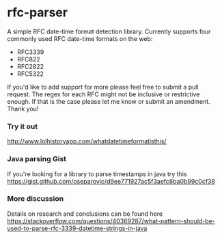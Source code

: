 # rfc-parser

A simple RFC date-time format detection library. Currently supports four commonly used RFC date-time formats on the web: 

* RFC3339 
* RFC822 
* RFC2822 
* RFC5322 

If you'd like to add support for more please feel free to submit a pull request. The regex for each RFC might not be inclusive or restrictive enough. If that is the case please let me know or submit an amendment. Thank you!

### Try it out

http://www.lolhistoryapp.com/whatdatetimeformatisthis/


### Java parsing Gist

If you're looking for a library to parse timestamps in java try this https://gist.github.com/oseparovic/d9ee771927ac5f3aefc8ba0b99c0cf38

### More discussion

Details on research and conclusions can be found here https://stackoverflow.com/questions/40369287/what-pattern-should-be-used-to-parse-rfc-3339-datetime-strings-in-java
